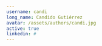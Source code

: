 ```yaml
---
username: candi
long_name: Candido Gutiérrez
avatar: /assets/authors/candi.jpg
active: true
linkedin: #
---
```

